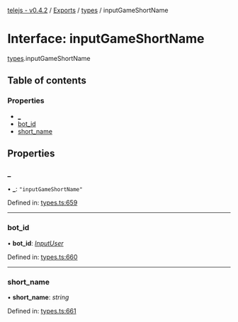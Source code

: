 [telejs - v0.4.2](../README.md) / [Exports](../modules.md) / [types](../modules/types.md) / inputGameShortName

# Interface: inputGameShortName

[types](../modules/types.md).inputGameShortName

## Table of contents

### Properties

- [\_](types.inputgameshortname.md#_)
- [bot\_id](types.inputgameshortname.md#bot_id)
- [short\_name](types.inputgameshortname.md#short_name)

## Properties

### \_

• **\_**: ``"inputGameShortName"``

Defined in: [types.ts:659](https://github.com/telejs/telejs/blob/64a8dcf/src/types.ts#L659)

___

### bot\_id

• **bot\_id**: [*InputUser*](../modules/types.md#inputuser)

Defined in: [types.ts:660](https://github.com/telejs/telejs/blob/64a8dcf/src/types.ts#L660)

___

### short\_name

• **short\_name**: *string*

Defined in: [types.ts:661](https://github.com/telejs/telejs/blob/64a8dcf/src/types.ts#L661)
